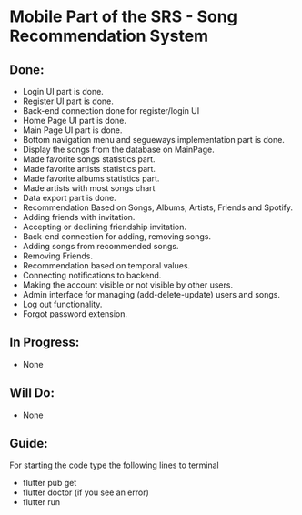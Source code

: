# Mobile Part of the SRS - Song Recommendation System

## Done:

-   Login UI part is done.
-   Register UI part is done.
-   Back-end connection done for register/login UI
-   Home Page UI part is done.
-   Main Page UI part is done.
-   Bottom navigation menu and segueways implementation part is done.
-   Display the songs from the database on MainPage.
-   Made favorite songs statistics part.
-   Made favorite artists statistics part.
-   Made favorite albums statistics part.
-   Made artists with most songs chart
-   Data export part is done.
-   Recommendation Based on Songs, Albums, Artists, Friends and Spotify.
-   Adding friends with invitation.
-   Accepting or declining friendship invitation.
-   Back-end connection for adding, removing songs.
-   Adding songs from recommended songs.
-   Removing Friends.
-   Recommendation based on temporal values.
-   Connecting notifications to backend.
-   Making the account visible or not visible by other users.
-   Admin interface for managing (add-delete-update) users and songs.
-   Log out functionality.
-   Forgot password extension.

## In Progress:

-   None

## Will Do:

-   None

## Guide:

For starting the code type the following lines to terminal

-   flutter pub get
-   flutter doctor (if you see an error)
-   flutter run
